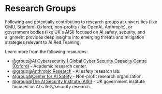 # Research Groups

Following and potentially contributing to research groups at universities (like CMU, Stanford, Oxford), non-profits (like OpenAI, Anthropic), or government bodies (like UK's AISI) focused on AI safety, security, and alignment provides deep insights into emerging threats and mitigation strategies relevant to AI Red Teaming.

Learn more from the following resources:

- [@group@AI Cybersecurity | Global Cyber Security Capacity Centre (Oxford)](https://gcscc.ox.ac.uk/ai-security) - Academic research center.
- [@group@Anthropic Research](https://www.anthropic.com/research) - AI safety research lab.
- [@group@Center for AI Safety](https://www.safe.ai/) - Non-profit research organization.
- [@group@The AI Security Institute (AISI)](https://www.aisi.gov.uk/) - UK government institute focused on AI safety/security research.
